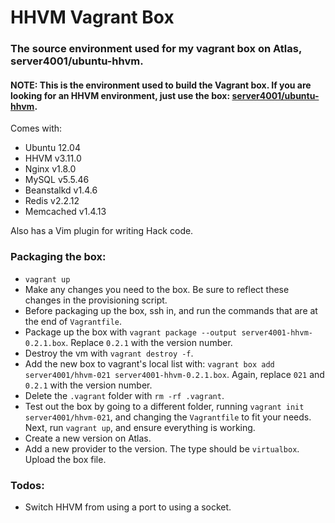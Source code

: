 # HHVM Vagrant Box

### The source environment used for my vagrant box on Atlas, server4001/ubuntu-hhvm.

#### NOTE: This is the environment used to build the Vagrant box. If you are looking for an HHVM environment, just use the box: [server4001/ubuntu-hhvm](https://atlas.hashicorp.com/server4001/boxes/ubuntu-hhvm).

Comes with:

* Ubuntu 12.04
* HHVM v3.11.0
* Nginx v1.8.0
* MySQL v5.5.46
* Beanstalkd v1.4.6
* Redis v2.2.12
* Memcached v1.4.13

Also has a Vim plugin for writing Hack code.

### Packaging the box:

* `vagrant up`
* Make any changes you need to the box. Be sure to reflect these changes in the provisioning script.
* Before packaging up the box, ssh in, and run the commands that are at the end of `Vagrantfile`.
* Package up the box with `vagrant package --output server4001-hhvm-0.2.1.box`. Replace `0.2.1` with the version number.
* Destroy the vm with `vagrant destroy -f`.
* Add the new box to vagrant's local list with: `vagrant box add server4001/hhvm-021 server4001-hhvm-0.2.1.box`. Again, replace `021` and `0.2.1` with the version number.
* Delete the `.vagrant` folder with `rm -rf .vagrant`.
* Test out the box by going to a different folder, running `vagrant init server4001/hhvm-021`, and changing the `Vagrantfile` to fit your needs. Next, run `vagrant up`, and ensure everything is working.
* Create a new version on Atlas.
* Add a new provider to the version. The type should be `virtualbox`. Upload the box file.

### Todos:

* Switch HHVM from using a port to using a socket.
